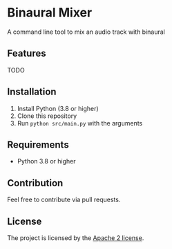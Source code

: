 # Binaural Mixer
A command line tool to mix an audio track with binaural


## Features
TODO

## Installation
1. Install Python (3.8 or higher)
3. Clone this repository
6. Run `python src/main.py` with the arguments

## Requirements
- Python 3.8 or higher

## Contribution
Feel free to contribute via pull requests.

## License
The project is licensed by the [Apache 2 license](LICENSE).